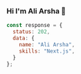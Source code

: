 ### Hi I'm Ali Arsha 👋

```js
const response = {
  status: 202,
  data: {
    name: "Ali Arsha",
    skills: "Next.js",
  }
};
```
